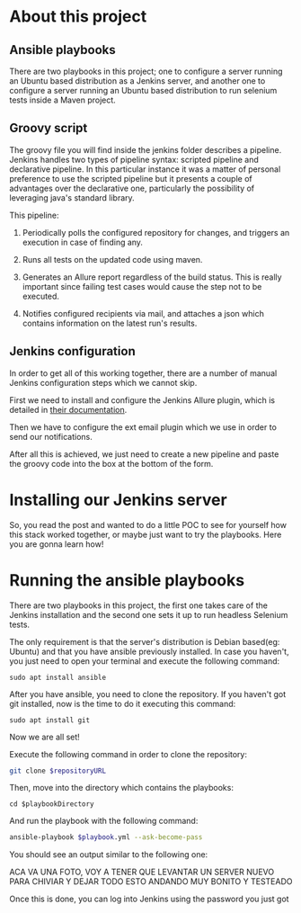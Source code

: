 # About this project

## Ansible playbooks

There are two playbooks in this project; one to configure a server running an Ubuntu based distribution as a Jenkins server, and another one to configure a server running an Ubuntu based distribution to run selenium tests inside a Maven project.

## Groovy script

The groovy file you will find inside the jenkins folder describes a pipeline. Jenkins handles two types of pipeline syntax: scripted pipeline and declarative pipeline. In this particular instance it was a matter of personal preference to use the scripted pipeline but it presents a couple of advantages over the declarative one, particularly the possibility of leveraging java's standard library.

This pipeline:

1. Periodically polls the configured repository for changes, and triggers an execution in case of finding any.

2. Runs all tests on the updated code using maven.

3. Generates an Allure report regardless of the build status. This is really important since failing test cases would cause the step not to be executed.

4. Notifies configured recipients via mail, and attaches a json which contains information on the latest run's results.

## Jenkins configuration

In order to get all of this working together, there are a number of manual Jenkins configuration steps which we cannot skip.

First we need to install and configure the Jenkins Allure plugin, which is detailed in [their documentation](https://docs.qameta.io/allure/#_jenkin).

Then we have to configure the ext email plugin which we use in order to send our notifications.

After all this is achieved, we just need to create a new pipeline and paste the groovy code into the box at the bottom of the form.

# Installing our Jenkins server
So, you read the post and wanted to do a little POC to see for yourself how this stack worked together, or maybe just want to try the playbooks. Here you are gonna learn how!

# Running the ansible playbooks
There are two playbooks in this project, the first one takes care of the Jenkins installation and the second one sets it up to run headless Selenium tests.

The only requirement is that the server's distribution is Debian based(eg: Ubuntu) and that you have ansible previously installed. In case you haven't, you just need to open your terminal and execute the following command:
```
sudo apt install ansible
```

After you have ansible, you need to clone the repository. If you haven't got git installed, now is the time to do it executing this command:

```
sudo apt install git
```
Now we are all set!

Execute the following command in order to clone the repository:
``` sh
git clone $repositoryURL
```

Then, move into the directory which contains the playbooks:
```
cd $playbookDirectory
```

And run the playbook with the following command:
``` sh
ansible-playbook $playbook.yml --ask-become-pass
```

You should see an output similar to the following one:

ACA VA UNA FOTO, VOY A TENER QUE LEVANTAR UN SERVER NUEVO PARA CHIVIAR Y DEJAR TODO ESTO ANDANDO MUY BONITO Y TESTEADO

Once this is done, you can log into Jenkins using the password you just got
